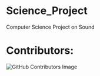 # Science_Project


 Computer Science Project on Sound
 
 
 
<h1>Contributors:</h1>
 
 
![GitHub Contributors Image](https://contrib.rocks/image?repo=MTSOSS/Science_Project)
